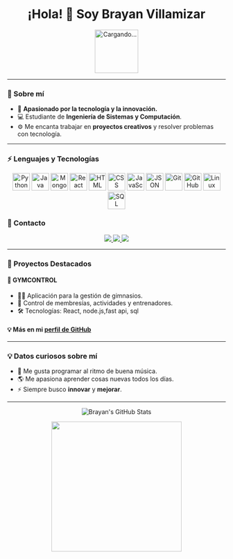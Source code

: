 <h1 align="center">¡Hola! 👋 Soy Brayan Villamizar</h1>


<p align="center">
  <img src="https://media3.giphy.com/media/v1.Y2lkP2Tc5MGI3NjExMG00bms5d21wcnU5bzUzZ282OWlyYjBycnp5M2N3ZnE5dGtnemsxeiZlcD12MV9pbnRlcm5hbF9naWZfYnlfaWQmY3Q9Zw/j3mdQpQ9SKxFOWs9gy/giphy.webp" style="width: auto; height: 100px;" alt="Cargando...">
</p>



---

### 📌 Sobre mí

- 🚀 **Apasionado por la tecnología y la innovación.**
- 💻 Estudiante de **Ingeniería de Sistemas y Computación**.
- ⚙️ Me encanta trabajar en **proyectos creativos** y resolver problemas con tecnología.

---

### ⚡ Lenguajes y Tecnologías

<p align="center">
  <a href="https://www.python.org/" target="_blank"><img src="https://cdn.jsdelivr.net/npm/simple-icons@v4/icons/python.svg" width="40px" alt="Python"/></a>
  <a href="https://www.java.com/" target="_blank"><img src="https://cdn.jsdelivr.net/npm/simple-icons@v4/icons/java.svg" width="40px" alt="Java"/></a>
  <a href="https://www.mongodb.com/" target="_blank"><img src="https://cdn.jsdelivr.net/npm/simple-icons@v4/icons/mongodb.svg" width="40px" alt="MongoDB"/></a>
  <a href="https://reactjs.org/" target="_blank"><img src="https://cdn.jsdelivr.net/npm/simple-icons@v4/icons/react.svg" width="40px" alt="React"/></a>
  <a href="https://developer.mozilla.org/en-US/docs/Web/HTML" target="_blank"><img src="https://cdn.jsdelivr.net/npm/simple-icons@v4/icons/html5.svg" width="40px" alt="HTML"/></a>
  <a href="https://developer.mozilla.org/en-US/docs/Web/CSS" target="_blank"><img src="https://cdn.jsdelivr.net/npm/simple-icons@v4/icons/css3.svg" width="40px" alt="CSS"/></a>
  <a href="https://www.javascript.com/" target="_blank"><img src="https://cdn.jsdelivr.net/npm/simple-icons@v4/icons/javascript.svg" width="40px" alt="JavaScript"/></a>
  <a href="https://www.json.org/json-en.html" target="_blank"><img src="https://cdn.jsdelivr.net/npm/simple-icons@v4/icons/json.svg" width="40px" alt="JSON"/></a>
  <a href="https://git-scm.com/" target="_blank"><img src="https://cdn.jsdelivr.net/npm/simple-icons@v4/icons/git.svg" width="40px" alt="Git"/></a>
  <a href="https://github.com/" target="_blank"><img src="https://cdn.jsdelivr.net/npm/simple-icons@v4/icons/github.svg" width="40px" alt="GitHub"/></a>
  <a href="https://www.linux.org/" target="_blank"><img src="https://cdn.jsdelivr.net/npm/simple-icons@v4/icons/linux.svg" width="40px" alt="Linux"/></a>
  <a href="https://www.mysql.com/" target="_blank"><img src="https://cdn.jsdelivr.net/npm/simple-icons@v4/icons/mysql.svg" width="40px" alt="SQL"/></a>
</p>

### 💼 Contacto

<p align="center">
  <a href="https://www.linkedin.com/in/brayan-martin-acevedo-villamizar-bb10a4241/" target="_blank">
    <img src="https://img.shields.io/badge/LinkedIn-0077B5?style=for-the-badge&logo=linkedin&logoColor=white">
  </a>
  <a href="mailto:brayanvillamizar14@gmail.com" target="_blank">
    <img src="https://img.shields.io/badge/Email-EA4335?style=for-the-badge&logo=gmail&logoColor=white">
  </a>
  <a href="https://www.instagram.com/brayanvillamizar14/" target="_blank">
    <img src="https://img.shields.io/badge/Instagram-E4405F?style=for-the-badge&logo=instagram&logoColor=white">
  </a>
</p>


---

### 🎯 Proyectos Destacados

#### 🌟 **GYMCONTROL**

- 🚴‍♂️ Aplicación para la gestión de gimnasios.
- 📅 Control de membresías, actividades y entrenadores.
- 🛠️ Tecnologías: React, node.js,fast api, sql

#### 💡 Más en mi [perfil de GitHub](https://github.com/BrayanVillamizar)

---

### 💡 Datos curiosos sobre mí

- 🎵 Me gusta programar al ritmo de buena música.
- 🌎 Me apasiona aprender cosas nuevas todos los días.
- ⚡ Siempre busco **innovar** y **mejorar**.

---

<p align="center">
  <img src="https://github-readme-stats.vercel.app/api?username=BrayanVillamizar&show_icons=true&theme=radical" alt="Brayan's GitHub Stats" />
</p>

<p align="center">
  <img src="https://media.giphy.com/media/xT9IgzoKnwFNmISR8I/giphy.gif" width="300px">
</p>

